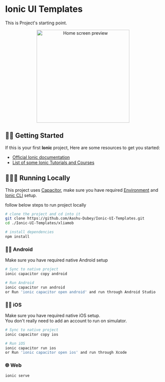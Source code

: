 # Ionic UI Templates

This is Project's starting point.

<p align="center">
  <img alt="Home screen preview" src="../readme/custom_drawer.png" height="300px">
</p>

## 💪🏼 Getting Started

If this is your first **Ionic** project, Here are some resources to get you started:

- [Official Ionic documentation](https://ionicframework.com/docs)
- [List of some Ionic Tutorials and Courses](https://hackr.io/tutorials/learn-ionic)

## 🧑🏻‍💻 Running Locally

This project uses [Capacitor](https://capacitorjs.com), make sure you have required [Environment](https://ionicframework.com/docs/intro/environment) and [Ionic CLI](https://ionicframework.com/docs/intro/cli) setup.

follow below steps to run project locally

```bash
# clone the project and cd into it
git clone https://github.com/Aashu-Dubey/Ionic-UI-Templates.git
cd ./Ionic-UI-Templates/xliamob

# install dependencies
npm install
```

### 🤖📱 Android

Make sure you have required native Android setup

```bash
# Sync to native project
ionic capacitor copy android

# Run Android
ionic capacitor run android
or Run 'ionic capacitor open android' and run through Android Studio
```

### 🍎📱 iOS

Make sure you have required native iOS setup.<br />
You don't really need to add an account to run on simulator.

```bash
# Sync to native project
ionic capacitor copy ios

# Run iOS
ionic capacitor run ios
or Run 'ionic capacitor open ios' and run through Xcode
```

### 🌐 Web

```bash
ionic serve
```
